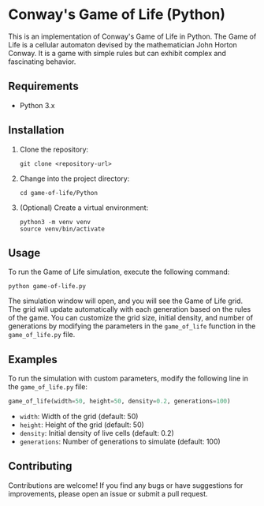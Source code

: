 # Conway's Game of Life (Python)

This is an implementation of Conway's Game of Life in Python. The Game of Life is a cellular automaton devised by the mathematician John Horton Conway. It is a game with simple rules but can exhibit complex and fascinating behavior.

## Requirements

- Python 3.x

## Installation

1. Clone the repository:

   ```shell
   git clone <repository-url>
   ```

2. Change into the project directory:

   ```shell
   cd game-of-life/Python
   ```

3. (Optional) Create a virtual environment:

   ```shell
   python3 -m venv venv
   source venv/bin/activate
   ```

## Usage

To run the Game of Life simulation, execute the following command:

```shell
python game-of-life.py
```

The simulation window will open, and you will see the Game of Life grid. The grid will update automatically with each generation based on the rules of the game. You can customize the grid size, initial density, and number of generations by modifying the parameters in the `game_of_life` function in the `game_of_life.py` file.

## Examples

To run the simulation with custom parameters, modify the following line in the `game_of_life.py` file:

```python
game_of_life(width=50, height=50, density=0.2, generations=100)
```

- `width`: Width of the grid (default: 50)
- `height`: Height of the grid (default: 50)
- `density`: Initial density of live cells (default: 0.2)
- `generations`: Number of generations to simulate (default: 100)

## Contributing

Contributions are welcome! If you find any bugs or have suggestions for improvements, please open an issue or submit a pull request.
